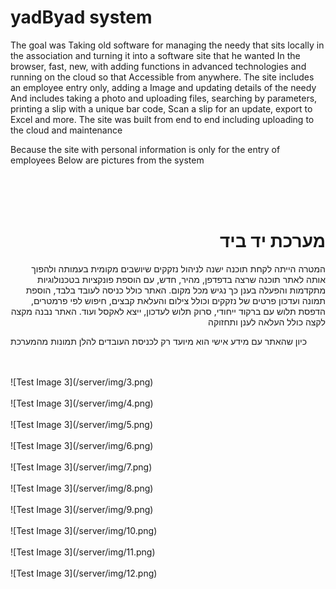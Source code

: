 # yadByad system

<p> The goal was Taking old software for managing the needy that sits locally in the association and turning it into a software site that he wanted
In the browser, fast, new, with adding functions in advanced technologies and running on the cloud so that
Accessible from anywhere. The site includes an employee entry only, adding a Image and updating details of the needy
And includes taking a photo and uploading files, searching by parameters, printing a slip with a unique bar code,
Scan a slip for an update, export to Excel and more. The site was built from end to end including uploading to the cloud and maintenance </p>
<p> Because the site with personal information is only for the entry of employees
Below are pictures from the system </p>
<br/><br/><br/>

<h1 dir="rtl">מערכת יד ביד </h1> 
<p dir="rtl">
המטרה הייתה לקחת תוכנה ישנה לניהול נזקקים שיושבים מקומית בעמותה ולהפוך אותה לאתר תוכנה שרצה
בדפדפן, מהיר, חדש, עם הוספת פונקציות בטכנולוגיות מתקדמות והפעלה בענן כך
נגיש מכל מקום. האתר כולל כניסה לעובד בלבד, הוספת תמונה ועדכון פרטים של נזקקים
וכולל צילום והעלאת קבצים, חיפוש לפי פרמטרים, הדפסת תלוש עם ברקוד ייחודי,
סרוק תלוש לעדכון, ייצא לאקסל ועוד. האתר נבנה מקצה לקצה כולל העלאה לענן ותחזוקה
</p>
<p> כיון שהאתר עם מידע אישי הוא מיועד רק לכניסת העובדים 
להלן תמונות מהמערכת</p>
<br/><br/>
![Test Image 3](/server/img/3.png)<br/><br/>
![Test Image 3](/server/img/4.png)<br/><br/>
![Test Image 3](/server/img/5.png)<br/><br/>
![Test Image 3](/server/img/6.png)<br/><br/>
![Test Image 3](/server/img/7.png)<br/><br/>
![Test Image 3](/server/img/8.png)<br/><br/>
![Test Image 3](/server/img/9.png)<br/><br/>
![Test Image 3](/server/img/10.png)<br/><br/>
![Test Image 3](/server/img/11.png)<br/><br/>
![Test Image 3](/server/img/12.png)<br/><br/>

